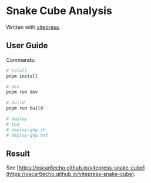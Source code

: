 # Snake Cube Analysis

Written with [vitepress](https://vitepress.vuejs.org/).

## User Guide

Commands:

```sh
# intall
pnpm install

# dev
pnpm run dev

# build
pnpm run build

# deploy
# tbd
# deploy-ghp.sh
# deploy-ghp.bat
```

## Result

See [https://oscar6echo.github.io/vitepress-snake-cube](https://oscar6echo.github.io/vitepress-snake-cube).
